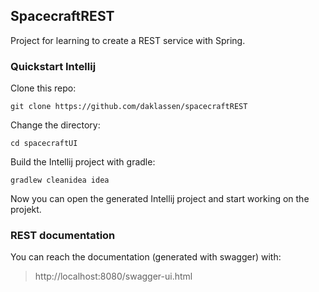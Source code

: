 ## SpacecraftREST

Project for learning to create a REST service with Spring.

### Quickstart Intellij

Clone this repo:
```
git clone https://github.com/daklassen/spacecraftREST
```
Change the directory:
```
cd spacecraftUI
```
Build the Intellij project with gradle:
```
gradlew cleanidea idea
```
Now you can open the generated Intellij project and start working on the projekt.

### REST documentation

You can reach the documentation (generated with swagger) with: 
> http://localhost:8080/swagger-ui.html